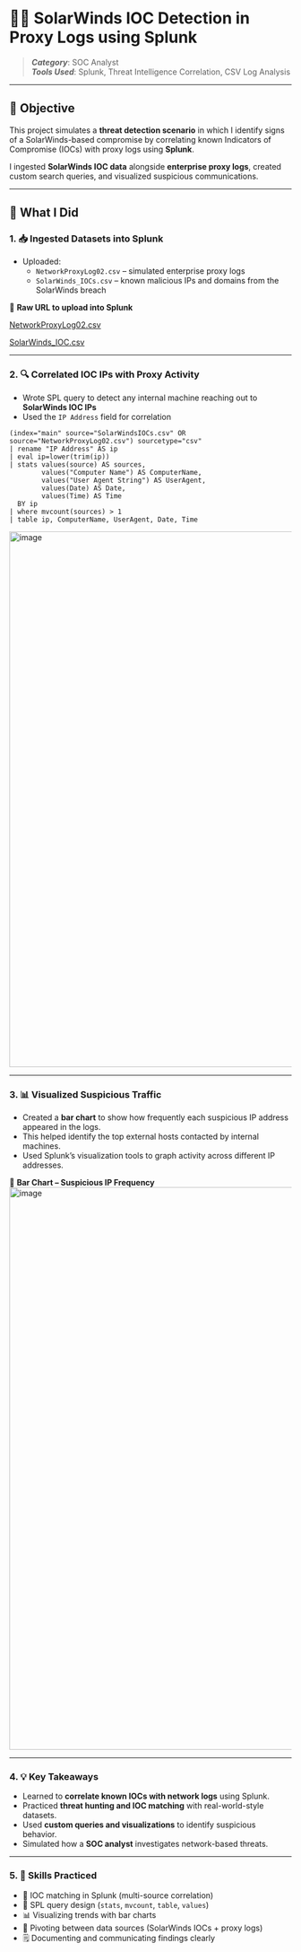 # 🕵️‍♂️ SolarWinds IOC Detection in Proxy Logs using Splunk

> **_Category_**: SOC Analyst  
> **_Tools Used_**: Splunk, Threat Intelligence Correlation, CSV Log Analysis

---

## 🎯 Objective

This project simulates a **threat detection scenario** in which I identify signs of a SolarWinds-based compromise by correlating known Indicators of Compromise (IOCs) with proxy logs using **Splunk**.

I ingested **SolarWinds IOC data** alongside **enterprise proxy logs**, created custom search queries, and visualized suspicious communications.

---

## 🌱 What I Did

### 1. **📥 Ingested Datasets into Splunk**
- Uploaded:
  - `NetworkProxyLog02.csv` – simulated enterprise proxy logs
  - `SolarWinds_IOCs.csv` – known malicious IPs and domains from the SolarWinds breach

📸 **Raw URL to upload into Splunk**

[NetworkProxyLog02.csv](https://raw.githubusercontent.com/codepath/cyb102-file-storage/main/NetworkProxyLog02.csv
)

[SolarWinds_IOC.csv](https://raw.githubusercontent.com/codepath/cyb102-file-storage/main/SolarWindsIOCs.csv)

---

### 2. **🔍 Correlated IOC IPs with Proxy Activity**
- Wrote SPL query to detect any internal machine reaching out to **SolarWinds IOC IPs**
- Used the `IP Address` field for correlation

```spl
(index="main" source="SolarWindsIOCs.csv" OR source="NetworkProxyLog02.csv") sourcetype="csv"
| rename "IP Address" AS ip
| eval ip=lower(trim(ip))
| stats values(source) AS sources,
        values("Computer Name") AS ComputerName,
        values("User Agent String") AS UserAgent,
        values(Date) AS Date,
        values(Time) AS Time
  BY ip
| where mvcount(sources) > 1
| table ip, ComputerName, UserAgent, Date, Time

```
<img width="1919" height="955" alt="image" src="https://github.com/user-attachments/assets/a7af472e-eeb9-4f30-a8a5-37926911aef1" />

---

### 3. **📊 Visualized Suspicious Traffic**

- Created a **bar chart** to show how frequently each suspicious IP address appeared in the logs.
- This helped identify the top external hosts contacted by internal machines.
- Used Splunk’s visualization tools to graph activity across different IP addresses.

📸 **Bar Chart – Suspicious IP Frequency**  
<img width="1918" height="1003" alt="image" src="https://github.com/user-attachments/assets/e3fd73b5-6634-4f7e-8b7f-e205af39352c" />

---

### 4. **💡 Key Takeaways**

- Learned to **correlate known IOCs with network logs** using Splunk.
- Practiced **threat hunting and IOC matching** with real-world-style datasets.
- Used **custom queries and visualizations** to identify suspicious behavior.
- Simulated how a **SOC analyst** investigates network-based threats.

---

### 5. **🧪 Skills Practiced**

- 📌 IOC matching in Splunk (multi-source correlation)
- 🧠 SPL query design (`stats`, `mvcount`, `table`, `values`)
- 📊 Visualizing trends with bar charts
- 🧩 Pivoting between data sources (SolarWinds IOCs + proxy logs)
- 🗒️ Documenting and communicating findings clearly

